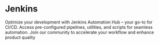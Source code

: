 # Jenkins
Optimize your development with Jenkins Automation Hub – your go-to for CI/CD. Access pre-configured pipelines, utilities, and scripts for seamless automation. Join our community to accelerate your workflow and enhance product quality
